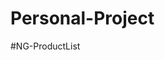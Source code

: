 # Personal-Project
<!-- Modified The CSS base config to SCSS to be able to modify the mat button background color -->
<!-- Instead of normal Modal - Angular material has component named Dialog thats does the same thing -->
# N G - P r o d u c t L i s t  
 